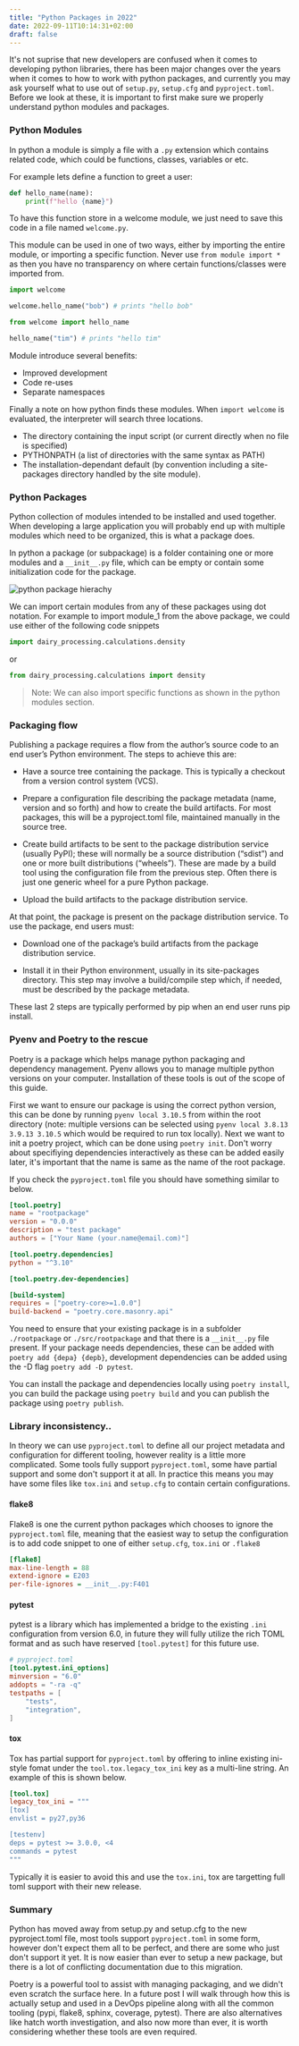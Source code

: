 ```yaml
---
title: "Python Packages in 2022"
date: 2022-09-11T10:14:31+02:00
draft: false
---
```


It's not suprise that new developers are confused when it comes to developing python libraries, there has been major changes over the years when it comes to how to work with python packages, and currently you may ask yourself what to use out of `setup.py`, `setup.cfg` and `pyproject.toml`. Before we look at these, it is important to first make sure we properly understand python modules and packages.

### Python Modules

In python a module is simply a file with a `.py` extension which contains related code, which could be functions, classes, variables or etc.

For example lets define a function to greet a user:

```python
def hello_name(name):
    print(f"hello {name}")
```

To have this function store in a welcome module, we just need to save this code in a file named `welcome.py`. 

This module can be used in one of two ways, either by importing the entire module, or importing a specific function. Never use `from module import *` as then you have no transparency on where certain functions/classes were imported from.

```python
import welcome

welcome.hello_name("bob") # prints "hello bob"
```

```python
from welcome import hello_name

hello_name("tim") # prints "hello tim"
```

Module introduce several benefits:
- Improved development
- Code re-uses
- Separate namespaces

Finally a note on how python finds these modules. When `import welcome` is evaluated, the interpreter will search three locations.
- The directory containing the input script (or current directly when no file is specified)
- PYTHONPATH (a list of directories with the same syntax as PATH)
- The installation-dependant default (by convention including a site-packages directory handled by the site module).

### Python Packages

Python collection of modules intended to be installed and used together. When developing a large application you will probably end up with multiple modules which need to be organized, this is what a package does.

In python a package (or subpackage) is a folder containing one or more modules and a `__init__.py` file, which can be empty or contain some initialization code for the package.

![python package hierachy](images/dairy_processing_package.png)

We can import certain modules from any of these packages using dot notation. For example to import module_1 from the above package, we could use either of the following code snippets

```python
import dairy_processing.calculations.density
```

or

```python
from dairy_processing.calculations import density
```

> Note: We can also import specific functions as shown in the python modules section.

### Packaging flow

Publishing a package requires a flow from the author’s source code to an end user’s Python environment. The steps to achieve this are:

- Have a source tree containing the package. This is typically a checkout from a version control system (VCS).

- Prepare a configuration file describing the package metadata (name, version and so forth) and how to create the build artifacts. For most packages, this will be a pyproject.toml file, maintained manually in the source tree.

- Create build artifacts to be sent to the package distribution service (usually PyPI); these will normally be a source distribution (“sdist”) and one or more built distributions (“wheels”). These are made by a build tool using the configuration file from the previous step. Often there is just one generic wheel for a pure Python package.

- Upload the build artifacts to the package distribution service.

At that point, the package is present on the package distribution service. To use the package, end users must:

- Download one of the package’s build artifacts from the package distribution service.

- Install it in their Python environment, usually in its site-packages directory. This step may involve a build/compile step which, if needed, must be described by the package metadata.

These last 2 steps are typically performed by pip when an end user runs pip install.

### Pyenv and Poetry to the rescue

Poetry is a package which helps manage python packaging and dependency management. Pyenv allows you to manage multiple python versions on your computer. Installation of these tools is out of the scope of this guide.

First we want to ensure our package is using the correct python version, this can be done by running `pyenv local 3.10.5` from within the root directory (note: multiple versions can be selected using `pyenv local 3.8.13 3.9.13 3.10.5` which would be required to run tox locally). Next we want to init a poetry project, which can be done using `poetry init`. Don't worry about specifiying dependencies interactively as these can be added easily later,  it's important that the name is same as the name of the root package.

If you check the `pyproject.toml` file you should have something similar to below.

```toml
[tool.poetry]
name = "rootpackage"
version = "0.0.0"
description = "test package"
authors = ["Your Name (your.name@email.com)"]

[tool.poetry.dependencies]
python = "^3.10"

[tool.poetry.dev-dependencies]

[build-system]
requires = ["poetry-core>=1.0.0"]
build-backend = "poetry.core.masonry.api"
```

You need to ensure that your existing package is in a subfolder `./rootpackage` or `./src/rootpackage` and that there is a `__init__.py` file present. If your package needs dependencies, these can be added with `poetry add {depa} {depb}`, development dependencies can be added using the -D flag `poetry add -D pytest`. 

You can install the package and dependencies locally using `poetry install`, you can build the package using `poetry build` and you can publish the package using `poetry publish`.

### Library inconsistency.. 

In theory we can use `pyproject.toml` to define all our project metadata and configuration for different tooling, however reality is a little more complicated. Some tools fully support `pyproject.toml`, some have partial support and some don't support it at all. In practice this means you may have some files like `tox.ini` and `setup.cfg` to contain certain configurations.


#### flake8

Flake8 is one the current python packages which chooses to ignore the `pyproject.toml` file, meaning that the easiest way to setup the configuration is to add code snippet to one of either `setup.cfg`, `tox.ini` or `.flake8`

```ini
[flake8]
max-line-length = 88
extend-ignore = E203
per-file-ignores = __init__.py:F401

```

#### pytest

pytest is a library which has implemented a bridge to the existing `.ini` configuration from version 6.0, in future they will fully utilize the rich TOML format and as such have reserved `[tool.pytest]` for this future use.

```toml
# pyproject.toml
[tool.pytest.ini_options]
minversion = "6.0"
addopts = "-ra -q"
testpaths = [
    "tests",
    "integration",
]
```

#### tox

Tox has partial support for `pyproject.toml` by offering to inline existing ini-style fomat under the `tool.tox.legacy_tox_ini` key as a multi-line string. An example of this is shown below.

```toml
[tool.tox]
legacy_tox_ini = """
[tox]
envlist = py27,py36

[testenv]
deps = pytest >= 3.0.0, <4
commands = pytest
"""
```

Typically it is easier to avoid this and use the `tox.ini`, tox are targetting full toml support with their new release.


### Summary

Python has moved away from setup.py and setup.cfg to the new pyproject.toml file, most tools support `pyproject.toml` in some form, however don't expect them all to be perfect, and there are some who just don't support it yet. It is now easier than ever to setup a new package, but there is a lot of conflicting documentation due to this migration.

Poetry is a powerful tool to assist with managing packaging, and we didn't even scratch the surface here. In a future post I will walk through how this is actually setup and used in a DevOps pipeline along with all the common tooling (pypi, flake8, sphinx, coverage, pytest). There are also alternatives like hatch worth investigation, and also now more than ever, it is worth considering whether these tools are even required.